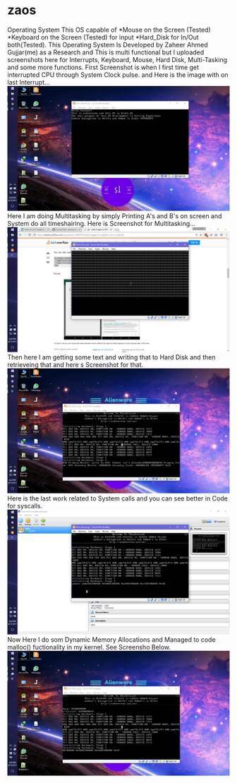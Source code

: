 # zaos
Operating System
This OS capable of 
*Mouse on the Screen (Tested)
*Keyboard on the Screen (Tested) for input
*Hard_Disk for In/Out both(Tested).
This Operating System Is Developed by Zaheer Ahmed Gujjar(me) as a Research and This is multi functional but I uploaded screenshots here for Interrupts, Keyboard, Mouse, Hard Disk, Multi-Tasking and some more functions.
First Screenshot is when I first time get interrupted CPU through System Clock pulse.
and Here is the image with on last Interrupt...
![alt text](screenshots/os3.png?raw=true "Getting Interrupted")
Here I am doing Multitasking by simply Printing A's and B's on screen and System do all timeshairing.
Here is Screenshot for Multitasking...
![alt text](screenshots/os2.png?raw=true "MultiTasking")
Then here I am getting some text and writing that to Hard Disk and then retrieveing that and here s Screenshot for that.
![alt text](screenshots/os5.png?raw=true "Writing & Reading Hard Disk")
Here is the last work related to System calls and you can see better in Code for syscalls.
![alt text](screenshots/os1.png?raw=true "System Calls")
Now Here I do som Dynamic Memory Allocations and Managed to code malloc() fuctionality in my kernel.
See Screensho Below.
![alt text](screenshots/os6.png?raw=true "Dynamic Mem Management(Heap/malloc)")
